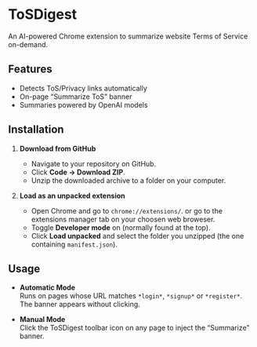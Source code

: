 # ToSDigest

An AI-powered Chrome extension to summarize website Terms of Service on-demand.

## Features

- Detects ToS/Privacy links automatically
- On-page “Summarize ToS” banner
- Summaries powered by OpenAI models

## Installation

1. **Download from GitHub**  
   - Navigate to your repository on GitHub.  
   - Click **Code → Download ZIP**.  
   - Unzip the downloaded archive to a folder on your computer.

2. **Load as an unpacked extension**  
   - Open Chrome and go to `chrome://extensions/`. or go to the extensions manager tab on your choosen web broweser. 
   - Toggle **Developer mode** on (normally found at the top).  
   - Click **Load unpacked** and select the folder you unzipped (the one containing `manifest.json`).


## Usage

- **Automatic Mode**  
  Runs on pages whose URL matches `*login*`, `*signup*` or `*register*`. The banner appears without clicking.

- **Manual Mode**  
  Click the ToSDigest toolbar icon on any page to inject the “Summarize” banner.

